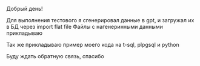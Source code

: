 Добрый день!

Для выполнения тестового я сгенерировал данные в gpt, и загружал их в БД через import flat file 
Файлы с нагенеринными данными прикладываю

Так же прикладываю пример моего кода на t-sql, plpgsql и python

Буду ждать обратную связь, спасибо 
